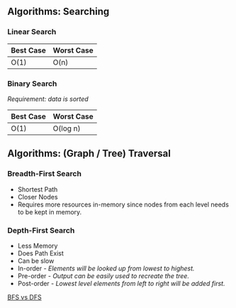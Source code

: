 ## Algorithms: Searching

### Linear Search
| Best Case | Worst Case |
|-----------|------------|
|    O(1)   |    O(n)    |


### Binary Search
*Requirement: data is sorted*

| Best Case | Worst Case |
|-----------|------------|
|    O(1)   |  O(log n)  |

## Algorithms: (Graph / Tree) Traversal

### Breadth-First Search
* Shortest Path
* Closer Nodes
* Requires more resources in-memory since nodes from each level needs to be kept in memory.

### Depth-First Search
* Less Memory
* Does Path Exist
* Can be slow
* In-order - *Elements will be looked up from lowest to highest.*
* Pre-order - *Output can be easily used to recreate the tree.*
* Post-order - *Lowest level elements from left to right will be added first.*

[BFS vs DFS](https://stackoverflow.com/questions/9844193/what-is-the-time-and-space-complexity-of-a-breadth-first-and-depth-first-tree-tr)